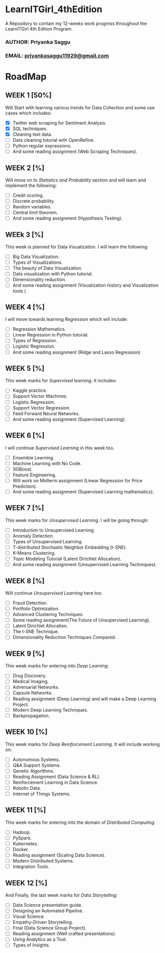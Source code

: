 # LearnITGirl_4thEdition
A Repository to contain my 12-weeks work progress throughout the LearnITGirl 4th Edition Program.

### AUTHOR: Priyanka Saggu
### EMAIL: priyankasaggu11929@gmail.com

# RoadMap
  
## WEEK 1 [50%]
Will Start with learning various trends for Data Collection and some use cases which includes: 
- [X] Twitter web scraping for Sentiment Analysis. 
- [X] SQL techniques. 
- [X] Cleaning text data. 
- [ ] Data cleaning tutorial with OpenRefine.
- [ ] Python regular expressions. 
- [ ] And some reading assignment (Web Scraping Techniques).

## WEEK 2 [%]
Will move on to *Statistics and Probability* section and will learn and implement the following: 
- [ ] Credit scoring. 
- [ ] Discrete probability. 
- [ ] Random variables. 
- [ ] Central limit theorem. 
- [ ] And some reading assignment (Hypothesis Testing).

## WEEk 3 [%]
This week is planned for Data Visualization. I will learn the following: 
- [ ] Big Data Visualization. 
- [ ] Types of Visualizations. 
- [ ] The beauty of Data Visualization. 
- [ ] Data visualization with Python tutorial. 
- [ ] Dimensionality reduction. 
- [ ] And some reading assignment (Visualization history and Visualization tools )

## WEEK 4 [%]     
I will move towards learning *Regression* which will include:
- [ ] Regression Mathematics. 
- [ ] Linear Regression in Python tutorial. 
- [ ] Types of Regression. 
- [ ] Logistic Regression. 
- [ ] And some reading assignment (Ridge and Lasso Regression)
 
## WEEK 5 [%]
This week marks for *Supervised learning*. It includes: 
- [ ] Kaggle practice. 
- [ ] Support Vector Machines. 
- [ ] Logistic Regression. 
- [ ] Support Vector Regression. 
- [ ] Feed Forward Neural Networks. 
- [ ] And some reading assignment (Supervised Learning).

## WEEK 6 [%]
I will continue *Supervised Learning* in this week too. 
- [ ] Ensemble Learning. 
- [ ] Machine Learning with No Code. 
- [ ] XGBoost. 
- [ ] Feature Engineering. 
- [ ] Will work on Midterm assignment (Linear Regression for Price Prediction). 
- [ ] And some reading assignment (Supervised Learning mathematics).

## WEEK 7 [%]
This week marks for *Unsupervised Learning*. I will be going through: 
- [ ] Introduction to Unsupervised Learning. 
- [ ] Anomaly Detection. 
- [ ] Types of Unsupervised Learning. 
- [ ] T-distributed Stochastic Neighbor Embedding (t-SNE). 
- [ ] K-Means Clustering. 
- [ ] Topic Modeling Tutorial (Latent Dirichlet Allocation). 
- [ ] And some reading assignment (Unsupervised Learning Techniques).

## WEEK 8 [%]
Will continue *Unsupervised Learning* here too. 
- [ ] Fraud Detection. 
- [ ] Portfolio Optimization. 
- [ ] Advanced Clustering Techniques. 
- [ ] Some reading assignment(The Future of Unsupervised Learning). 
- [ ] Latent Dirichlet Allocation. 
- [ ] The t-SNE Technique. 
- [ ] Dimensionality Reduction Techniques Compared.

## WEEK 9 [%]
This week marks for entering into *Deep Learning*. 
- [ ] Drug Discovery. 
- [ ] Medical Imaging. 
- [ ] Adversarial Networks. 
- [ ] Capsule Networks. 
- [ ] Reading assignment (Deep Learning) and will make a Deep Learning Project. 
- [ ] Modern Deep Learning Techniques. 
- [ ] Backpropagation.

## WEEK 10 [%]
This week marks for *Deep Reinforcement Learning*. It will include working on: 
- [ ] Autonomous Systems. 
- [ ] Q&A Support Systems. 
- [ ] Genetic Algorithms. 
- [ ] Reading Assignment (Data Science & RL). 
- [ ] Reinforcement Learning in Data Science. 
- [ ] Robotic Data. 
- [ ] Internet of Things Systems.

## WEEK 11 [%]
This week marks for entering into the domain of *Distributed Computing*. 
- [ ] Hadoop. 
- [ ] PySpark. 
- [ ] Kubernetes. 
- [ ] Docker. 
- [ ] Reading assignment (Scaling Data Science). 
- [ ] Modern Distributed Systems. 
- [ ] Integration Tools.

## WEEK 12 [%]
And Finally, the last week marks for *Data Storytelling*: 
- [ ] Data Science presentation guide. 
- [ ] Designing an Automated Pipeline. 
- [ ] Visual Science. 
- [ ] Empathy-Driven Storytelling. 
- [ ] Final (Data Science Group Project). 
- [ ] Reading assignment (Well crafted presentations). 
- [ ] Using Analytics as a Tool. 
- [ ] Types of Insights.
